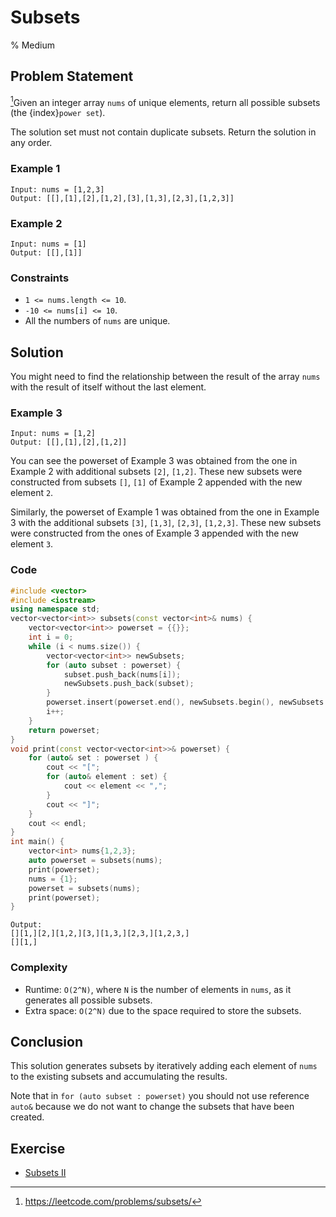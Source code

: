 # Subsets
% Medium
## Problem Statement

[^url]Given an integer array `nums` of unique elements, return all possible subsets (the {index}`power set`).

The solution set must not contain duplicate subsets. Return the solution in any order.

[^url]: https://leetcode.com/problems/subsets/
### Example 1
```text
Input: nums = [1,2,3]
Output: [[],[1],[2],[1,2],[3],[1,3],[2,3],[1,2,3]]
```

### Example 2
```text
Input: nums = [1]
Output: [[],[1]]
```

### Constraints

* `1 <= nums.length <= 10`.
* `-10 <= nums[i] <= 10`.
* All the numbers of `nums` are unique.

## Solution
You might need to find the relationship between the result of the array `nums` with the result of itself without the last element.

### Example 3
```text
Input: nums = [1,2]
Output: [[],[1],[2],[1,2]]
```
You can see the powerset of Example 3 was obtained from the one in Example 2 with additional subsets `[2]`, `[1,2]`. These new subsets were constructed from subsets `[]`, `[1]` of Example 2 appended with the new element `2`. 

Similarly, the powerset of Example 1 was obtained from the one in Example 3 with the additional subsets `[3]`, `[1,3]`, `[2,3]`, `[1,2,3]`. These new subsets were constructed from the ones of Example 3 appended with the new element `3`.

### Code
```cpp
#include <vector>
#include <iostream>
using namespace std;
vector<vector<int>> subsets(const vector<int>& nums) {
    vector<vector<int>> powerset = {{}};
    int i = 0;
    while (i < nums.size()) {
        vector<vector<int>> newSubsets;
        for (auto subset : powerset) {
            subset.push_back(nums[i]);  
            newSubsets.push_back(subset);
        }
        powerset.insert(powerset.end(), newSubsets.begin(), newSubsets.end());
        i++;
    }
    return powerset;
}
void print(const vector<vector<int>>& powerset) {
    for (auto& set : powerset ) {
        cout << "[";
        for (auto& element : set) {
            cout << element << ",";
        }
        cout << "]";
    }
    cout << endl;
}
int main() {
    vector<int> nums{1,2,3};
    auto powerset = subsets(nums);
    print(powerset);
    nums = {1};
    powerset = subsets(nums);
    print(powerset);
}
```
```text
Output:
[][1,][2,][1,2,][3,][1,3,][2,3,][1,2,3,]
[][1,]
```

### Complexity

* Runtime: `O(2^N)`, where `N` is the number of elements in `nums`, as it generates all possible subsets.
* Extra space: `O(2^N)` due to the space required to store the subsets.

## Conclusion

This solution generates subsets by iteratively adding each element of `nums` to the existing subsets and accumulating the results.

Note that in `for (auto subset : powerset)` you should not use reference `auto&` because we do not want to change the subsets that have been created.

## Exercise
- [Subsets II](https://leetcode.com/problems/subsets-ii/)